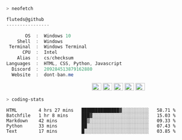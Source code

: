 ```zsh
> neofetch
```

<!--align="left" src="https://github.com/fluteds.png" alt="logo.png" width="200"/>-->

```csharp
fluteds@github
----------------

       OS  :  Windows 10
    Shell  :  Windows
 Terminal  :  Windows Terminal
      CPU  :  Intel
    Alias  :  cs/checksum
Languages  :  HTML, CSS, Python, Javascript
  Discord  :  209284513879162880
  Website  :  dont-ban.me
```

<p align="left">
  &nbsp; &nbsp; &nbsp; &nbsp; &nbsp;&nbsp; &nbsp; &nbsp; &nbsp; &nbsp;&nbsp; &nbsp; &nbsp; &nbsp; &nbsp; &nbsp; &nbsp; &nbsp; &nbsp; &nbsp; &nbsp;&nbsp; &nbsp; &nbsp; &nbsp; &nbsp;&nbsp; &nbsp; &nbsp; &nbsp; &nbsp;
  <img alt="#474342" src="https://via.placeholder.com/15/ADBAC7/000000?text=+" width="25" height="20" />
  <img alt="#fbedf6" src="https://via.placeholder.com/15/6CB6FF/000000?text=+" width="25" height="20" />
  <img alt="#c9594d" src="https://via.placeholder.com/15/F47067/000000?text=+" width="25" height="20" />
  <img alt="#f8b9b2" src="https://via.placeholder.com/15/DCBDFB/000000?text=+" width="25" height="20" />
  <img alt="#f8b9b2" src="https://via.placeholder.com/15/57ab5a/000000?text=+" width="25" height="20" />
</p>

```zsh
> coding-stats
```

<!--START_SECTION:waka-->
```text
HTML        4 hrs 27 mins   ██████████████▓░░░░░░░░░░   58.71 % 
Batchfile   1 hr 8 mins     ███▓░░░░░░░░░░░░░░░░░░░░░   15.03 % 
Markdown    42 mins         ██▒░░░░░░░░░░░░░░░░░░░░░░   09.33 % 
Python      33 mins         ██░░░░░░░░░░░░░░░░░░░░░░░   07.43 % 
Text        17 mins         █░░░░░░░░░░░░░░░░░░░░░░░░   03.85 % 
```
<!--END_SECTION:waka-->
